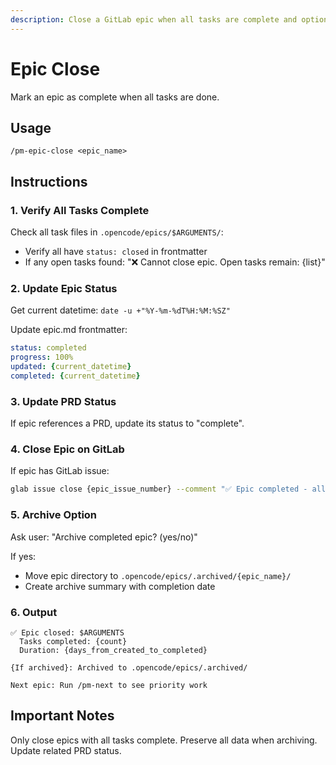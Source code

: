 ```yaml
---
description: Close a GitLab epic when all tasks are complete and optionally archive local tracking
---
```


# Epic Close

Mark an epic as complete when all tasks are done.

## Usage
```
/pm-epic-close <epic_name>
```

## Instructions

### 1. Verify All Tasks Complete

Check all task files in `.opencode/epics/$ARGUMENTS/`:
- Verify all have `status: closed` in frontmatter
- If any open tasks found: "❌ Cannot close epic. Open tasks remain: {list}"

### 2. Update Epic Status

Get current datetime: `date -u +"%Y-%m-%dT%H:%M:%SZ"`

Update epic.md frontmatter:
```yaml
status: completed
progress: 100%
updated: {current_datetime}
completed: {current_datetime}
```

### 3. Update PRD Status

If epic references a PRD, update its status to "complete".

### 4. Close Epic on GitLab

If epic has GitLab issue:
```bash
glab issue close {epic_issue_number} --comment "✅ Epic completed - all tasks done"
```

### 5. Archive Option

Ask user: "Archive completed epic? (yes/no)"

If yes:
- Move epic directory to `.opencode/epics/.archived/{epic_name}/`
- Create archive summary with completion date

### 6. Output

```
✅ Epic closed: $ARGUMENTS
  Tasks completed: {count}
  Duration: {days_from_created_to_completed}
  
{If archived}: Archived to .opencode/epics/.archived/

Next epic: Run /pm-next to see priority work
```

## Important Notes

Only close epics with all tasks complete.
Preserve all data when archiving.
Update related PRD status.

